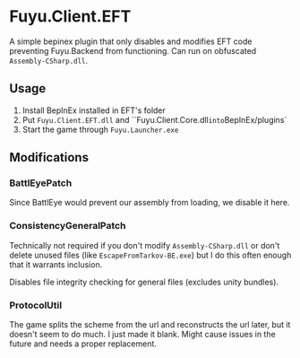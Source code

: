 # Fuyu.Client.EFT

A simple bepinex plugin that only disables and modifies EFT code preventing
Fuyu.Backend from functioning. Can run on obfuscated `Assembly-CSharp.dll`.

## Usage

1. Install BepInEx installed in EFT's folder
2. Put `Fuyu.Client.EFT.dll` and ``Fuyu.Client.Core.dll` into `BepInEx/plugins`
3. Start the game through `Fuyu.Launcher.exe`

## Modifications

### BattlEyePatch

Since BattlEye would prevent our assembly from loading, we disable it here.

### ConsistencyGeneralPatch

Technically not required if you don't modify `Assembly-CSharp.dll` or don't
delete unused files (like `EscapeFromTarkov-BE.exe`) but I do this often enough
that it warrants inclusion.

Disables file integrity checking for general files (excludes unity bundles).

### ProtocolUtil

The game splits the scheme from the url and reconstructs the url later, but it
doesn't seem to do much. I just made it blank. Might cause issues in the
future and needs a proper replacement.